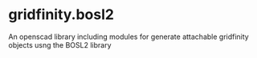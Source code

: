 # gridfinity.bosl2
An openscad library including modules for generate attachable gridfinity objects usng the BOSL2 library
